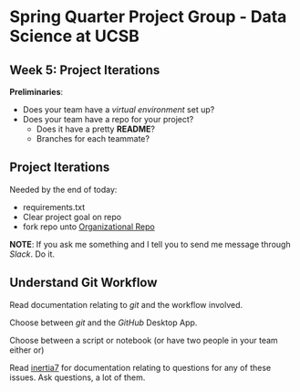 # Spring Quarter Project Group - Data Science at UCSB
## Week 5: Project Iterations

**Preliminaries**:

+ Does your team have a *virtual environment* set up?
+ Does your team have a repo for your project?
	+ Does it have a pretty **README**?
	+ Branches for each teammate?

## Project Iterations
Needed by the end of today:
+ requirements.txt
+ Clear project goal on repo
+ fork repo unto [Organizational Repo](https://github.com/UCSB-dataScience-ProjectGroup)

**NOTE**: If you ask me something and I tell you to send me message through *Slack*. Do it. 

## Understand Git Workflow
Read documentation relating to *git* and the workflow involved. 

Choose between *git* and the *GitHub* Desktop App. 

Choose between a script or notebook (or have two people in your team either or)

Read [inertia7](https://www.inertia7.com/) for documentation relating to questions for any of these issues. Ask questions, a lot of them. 